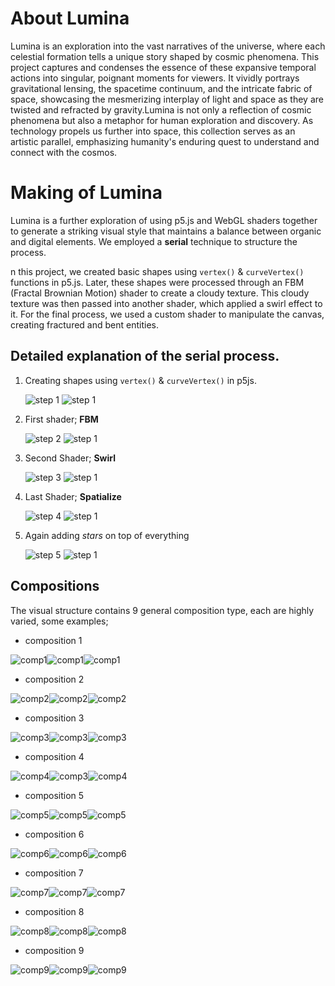 # About Lumina
Lumina is an exploration into the vast narratives of the universe, where each celestial formation tells a unique story shaped by cosmic phenomena. This project captures and condenses the essence of these expansive temporal actions into singular, poignant moments for viewers. It vividly portrays gravitational lensing, the spacetime continuum, and the intricate fabric of space, showcasing the mesmerizing interplay of light and space as they are twisted and refracted by gravity.Lumina is not only a reflection of cosmic phenomena but also a metaphor for human exploration and discovery. As technology propels us further into space, this collection serves as an artistic parallel, emphasizing humanity's enduring quest to understand and connect with the cosmos.

# Making of Lumina

Lumina is a further exploration of using p5.js and WebGL shaders together to generate a striking visual style that maintains a balance between organic and digital elements. We employed a **serial** technique to structure the process.

n this project, we created basic shapes using `vertex()` & `curveVertex()` functions in p5.js. Later, these shapes were processed through an FBM (Fractal Brownian Motion) shader to create a cloudy texture. This cloudy texture was then passed into another shader, which applied a swirl effect to it. For the final process, we used a custom shader to manipulate the canvas, creating fractured and bent entities. 

## Detailed explanation of the **serial** process.

1. Creating shapes using `vertex()` & `curveVertex()` in p5js.

   ![step 1](assets/1_1.jpg) ![step 1](assets/2.jpg)

2. First shader; **FBM**

   ![step 2](assets/2_1v1.jpg) ![step 1](assets/2_2.jpg)
   
3. Second Shader; **Swirl**

   ![step 3](assets/3_1.jpg) ![step 1](assets/2_3.jpg)

4. Last Shader; **Spatialize**

   ![step 4](assets/4_1.jpg) ![step 1](assets/2_4.jpg)

5. Again adding *stars* on top of everything

   ![step 5](assets/5_1.jpg) ![step 1](assets/2_5.jpg)

## Compositions 

The visual structure contains 9 general composition type, each are highly varied, some examples;

* composition 1

![comp1](assets/comp1/comp1_1.jpg)![comp1](assets/comp1/comp1_2.jpg)![comp1](assets/comp1/comp1_3.jpg)

* composition 2

![comp2](assets/comp2/comp2_1.jpg)![comp2](assets/comp2/comp2_2.jpg)![comp2](assets/comp2/comp2_3.jpg)

* composition 3

![comp3](assets/comp3/comp3_1.jpg)![comp3](assets/comp3/comp3_2.jpg)![comp3](assets/comp3/comp3_3.jpg)

* composition 4

![comp4](assets/comp4/comp4_1.jpg)![comp3](assets/comp4/comp4_2.jpg)![comp4](assets/comp4/comp4_3.jpg)

* composition 5

![comp5](assets/comp5/comp5_1.jpg)![comp5](assets/comp5/com5_2.jpg)![comp5](assets/comp5/comp5_3.jpg)

* composition 6

![comp6](assets/comp6/comp6_1.jpg)![comp6](assets/comp6/comp6_2.jpg)![comp6](assets/comp6/comp6_3.jpg)

* composition 7

![comp7](assets/comp7/comp7_1.jpg)![comp7](assets/comp7/comp7_2.jpg)![comp7](assets/comp7/comp7_3.jpg)

* composition 8

![comp8](assets/comp8/comp8_1.jpg)![comp8](assets/comp8/comp8_2.jpg)![comp8](assets/comp8/comp8_3.jpg)

* composition 9

![comp9](assets/comp9/comp9_1.jpg)![comp9](assets/comp9/comp9_2.jpg)![comp9](assets/comp9/comp9_3.jpg)


   

